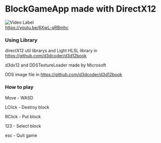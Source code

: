 # BlockGameApp made with DirectX12

![Video Label](http://img.youtube.com/vi/6XwL-qRBmhc/0.jpg)  
https://youtu.be/6XwL-qRBmhc

### Using Library
directX12 util librarys and Light HLSL library in https://github.com/d3dcoder/d3d12book

d3dx12 and DDSTextureLoader made by Microsoft

DDS image file in https://github.com/d3dcoder/d3d12book

### How to play
Move - WASD

LClick - Destroy block

RClick - Put block

123 - Select block

esc - Quit game